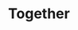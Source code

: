 ---
pid: lle2
title: Together
location_transcription: LOVE Park, near LOVE Statue
coordinates: "[-75.165449621149, 39.953972540334]"
zipcode: '19460'
gen_neighborhood: 
neighborhood: 
outside_phl: 'Phoenixville PA '
age: '69'
age_range: 60-69
instagram: 
image_file_name: lle_2.jpg
proposal_transcription: From many, one - again
topic: Inclusivity,Unity
topic_summary: 0, 0
type: Other No Form
keywords_other: diversity, unity
credit: Phyl F.
image_labels: 
twitter: 
facebook: 
permalink: "/monuments/lle2/"
layout: item-page
---